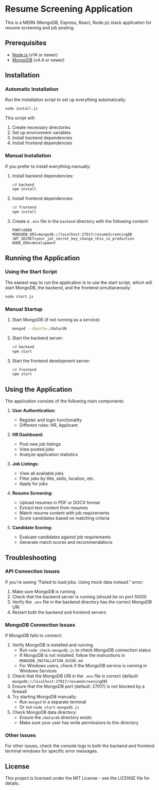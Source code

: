 # Resume Screening Application

This is a MERN (MongoDB, Express, React, Node.js) stack application for resume screening and job posting.

## Prerequisites

- [Node.js](https://nodejs.org/en/) (v14 or newer)
- [MongoDB](https://www.mongodb.com/try/download/community) (v4.4 or newer)

## Installation

### Automatic Installation

Run the installation script to set up everything automatically:

```bash
node install.js
```

This script will:
1. Create necessary directories
2. Set up environment variables
3. Install backend dependencies
4. Install frontend dependencies

### Manual Installation

If you prefer to install everything manually:

1. Install backend dependencies:
   ```bash
   cd backend
   npm install
   ```

2. Install frontend dependencies:
   ```bash
   cd frontend
   npm install
   ```

3. Create a `.env` file in the `backend` directory with the following content:
   ```
   PORT=5000
   MONGODB_URI=mongodb://localhost:27017/resumeScreeningDB
   JWT_SECRET=your_jwt_secret_key_change_this_in_production
   NODE_ENV=development
   ```

## Running the Application

### Using the Start Script

The easiest way to run the application is to use the start script, which will start MongoDB, the backend, and the frontend simultaneously:

```bash
node start.js
```

### Manual Startup

1. Start MongoDB (if not running as a service):
   ```bash
   mongod --dbpath=./data/db
   ```

2. Start the backend server:
   ```bash
   cd backend
   npm start
   ```

3. Start the frontend development server:
   ```bash
   cd frontend
   npm start
   ```

## Using the Application

The application consists of the following main components:

1. **User Authentication:**
   - Register and login functionality
   - Different roles: HR, Applicant

2. **HR Dashboard:**
   - Post new job listings
   - View posted jobs
   - Analyze application statistics

3. **Job Listings:**
   - View all available jobs
   - Filter jobs by title, skills, location, etc.
   - Apply for jobs

4. **Resume Screening:**
   - Upload resumes in PDF or DOCX format
   - Extract text content from resumes
   - Match resume content with job requirements
   - Score candidates based on matching criteria

5. **Candidate Scoring:**
   - Evaluate candidates against job requirements
   - Generate match scores and recommendations

## Troubleshooting

### API Connection Issues

If you're seeing "Failed to load jobs. Using mock data instead." error:

1. Make sure MongoDB is running
2. Check that the backend server is running (should be on port 5000)
3. Verify the `.env` file in the backend directory has the correct MongoDB URI
4. Restart both the backend and frontend servers

### MongoDB Connection Issues

If MongoDB fails to connect:

1. Verify MongoDB is installed and running
   - Run `node check-mongodb.js` to check MongoDB connection status
   - If MongoDB is not installed, follow the instructions in `MONGODB_INSTALLATION_GUIDE.md`
   - For Windows users, check if the MongoDB service is running in Windows Services
2. Check that the MongoDB URI in the `.env` file is correct (default: `mongodb://localhost:27017/resumeScreeningDB`)
3. Ensure that the MongoDB port (default: 27017) is not blocked by a firewall
4. Try starting MongoDB manually:
   - Run `mongod` in a separate terminal
   - Or run `node start-mongodb.js`
5. Check MongoDB data directory:
   - Ensure the `/data/db` directory exists
   - Make sure your user has write permissions to this directory

### Other Issues

For other issues, check the console logs in both the backend and frontend terminal windows for specific error messages.

## License

This project is licensed under the MIT License - see the LICENSE file for details. 